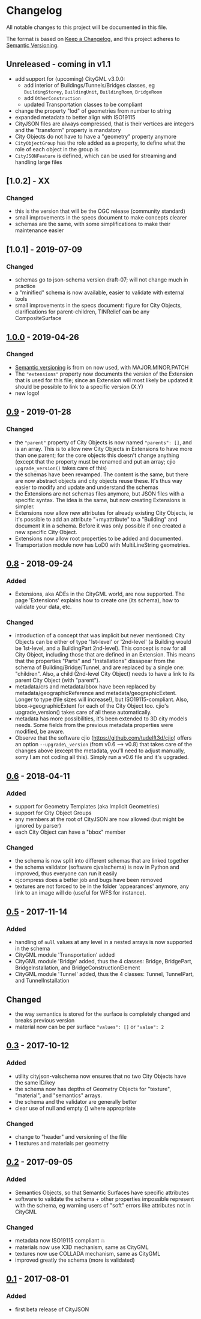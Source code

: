 

# Changelog

All notable changes to this project will be documented in this file.

The format is based on [Keep a Changelog](https://keepachangelog.com/en/1.0.0/),
and this project adheres to [Semantic Versioning](https://semver.org/spec/v2.0.0.html).


## Unreleased - coming in v1.1
- add support for (upcoming) CityGML v3.0.0: 
  - add interior of Buildings/Tunnels/Bridges classes, eg `BuildingStorey`, `BuildingUnit`, `BuildingRoom`, `BridgeRoom` 
  - add `OtherConstruction`
  - updated Transportation classes to be compliant
- change the property "lod" of geometries from number to string 
- expanded metadata to better align with ISO19115
- CityJSON files are always compressed, that is their vertices are integers and the "transform" property is mandatory
- City Objects do not have to have a "geometry" property anymore
- `CityObjectGroup` has the role added as a property, to define what the role of each object in the group is
- `CityJSONFeature` is defined, which can be used for streaming and handling large files



## [1.0.2] - XX
### Changed
- this is the version that will be the OGC release (community standard)
- small improvements in the specs document to make concepts clearer
- schemas are the same, with some simplifications to make their maintenance easier



## [1.0.1] - 2019-07-09
### Changed
- schemas go to json-schema version draft-07; will not change much in practice
- a "minified" schema is now available, easier to validate with external tools
- small improvements in the specs document: figure for City Objects, clarifications for parent-children, TINRelief can be any CompositeSurface


## [1.0.0] - 2019-04-26
### Changed
- [Semantic versioning](https://semver.org/) is from on now used, with MAJOR.MINOR.PATCH
- The `"extensions"` property now documents the version of the Extension that is used for this file; since an Extension will most likely be updated it should be possible to link to a specific version (X.Y)
- new logo!


## [0.9] - 2019-01-28
### Changed
- the `"parent"` property of City Objects is now named `"parents": []`, and is an array. This is to allow new City Objects in Extensions to have more than one parent; for the core objects this doesn't change anything (except that the property must be renamed and put an array; cjio `upgrade_version()` takes care of this)
- the schemas have been revamped. The content is the same, but there are now abstract objects and city objects reuse these. It's thus way easier to modify and update and understand the schemas
- the Extensions are not schemas files anymore, but JSON files with a specific syntax. The idea is the same, but now creating Extensions is simpler.
- Extensions now allow new attributes for already existing City Objects, ie it's possible to add an attribute "+myattribute" to a "Building" and document it in a schema. Before it was only possible if one created a new specific City Object.
- Extensions now allow root properties to be added and documented.
- Transportation module now has LoD0 with MultiLineString geometries.


## [0.8] - 2018-09-24
### Added
- Extensions, aka ADEs in the CityGML world, are now supported. The page 'Extensions' explains how to create one (its schema), how to validate your data, etc.

### Changed
- introduction of a concept that was implicit but never mentioned: City Objects can be either of type '1st-level' or '2nd-level' (a Building would be 1st-level, and a BuildingPart 2nd-level). This concept is now for all City Object, including those that are defined in an Extension. This means that the properties "Parts" and "Installations" dissapear from the schema of Building/Bridge/Tunnel, and are replaced by a single one: "children". Also, a child (2nd-level City Object) needs to have a link to its parent City Object (with "parent").
- metadata/crs and metadata/bbox have been replaced by metadata/geographicReference and metadata/geographicExtent. Longer to type (file sizes will increase!), but ISO19115-compliant. Also, bbox-&gt;geographicExtent for each of the City Object too. cjio's upgrade\_version() takes care of all these automatically.
- metadata has more possibilities, it's been extended to 3D city models needs. Some fields from the previous metadata properties were modified, be aware.
- Observe that the software cjio (<https://github.com/tudelft3d/cjio>) offers an option `--upgrade\_version` (from v0.6 --&gt; v0.8) that takes care of the changes above (except the metadata, you'll need to adjust manually, sorry I am not coding all this). Simply run a v0.6 file and it's upgraded.


## [0.6] - 2018-04-11
### Added
- support for Geometry Templates (aka Implicit Geometries)
- support for City Object Groups
- any members at the root of CityJSON are now allowed (but might be ignored by parser)
- each City Object can have a "bbox" member

### Changed
- the schema is now split into different schemas that are linked together
- the schema validator (software cjvalschema) is now in Python and improved, thus everyone can run it easily
- cjcompress does a better job and bugs have been removed
- textures are not forced to be in the folder 'appearances' anymore, any link to an image will do (useful for WFS for instance).


## [0.5] - 2017-11-14
### Added
- handling of `null` values at any level in a nested arrays is now supported in the schema
- CityGML module 'Transportation' added
- CityGML module 'Bridge' added, thus the 4 classes: Bridge, BridgePart, BridgeInstallation, and BridgeConstructionElement
- CityGML module 'Tunnel' added, thus the 4 classes: Tunnel, TunnelPart, and TunnelInstallation

## Changed
- the way semantics is stored for the surface is completely changed and breaks previous version
- material now can be per surface `"values": []` or `"value": 2`


## [0.3] - 2017-10-12
### Added
- utility cityjson-valschema now ensures that no two City Objects have the same ID/key
- the schema now has depths of Geometry Objects for "texture", "material", and "semantics" arrays.
- the schema and the validator are generally better
- clear use of null and empty {} where appropriate

### Changed
- change to "header" and versioning of the file
- 1 textures and materials per geometry


## [0.2] - 2017-09-05
### Added
- Semantics Objects, so that Semantic Surfaces have specific attributes
- software to validate the schema + other properties impossible represent with the schema, eg warning users of "soft" errors like attributes not in CityGML

### Changed
- metadata now ISO19115 compliant 💥
- materials now use X3D mechanism, same as CityGML
- textures now use COLLADA mechanism, same as CityGML
- improved greatly the schema (more is validated)


## [0.1] - 2017-08-01
### Added
- first beta release of CityJSON


[1.0.0]: https://github.com/tudelft3d/cityjson/compare/0.9...1.0.0
[0.9]:   https://github.com/tudelft3d/cityjson/compare/0.8...0.9
[0.8]:   https://github.com/tudelft3d/cityjson/compare/0.6...0.8
[0.6]:   https://github.com/tudelft3d/cityjson/compare/0.5...0.6
[0.5]:   https://github.com/tudelft3d/cityjson/compare/0.3...0.5
[0.3]:   https://github.com/tudelft3d/cityjson/compare/0.2...0.3
[0.2]:   https://github.com/tudelft3d/cityjson/compare/0.1...0.2
[0.1]:   https://github.com/tudelft3d/cityjson/releases/0.1
